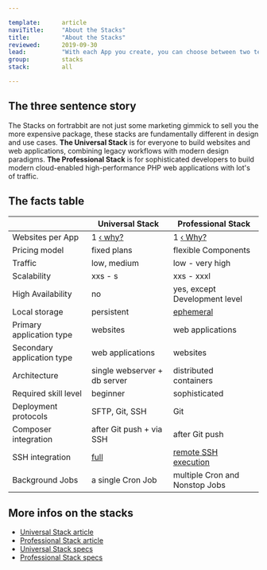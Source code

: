 ```yaml
---

template:      article
naviTitle:     "About the Stacks"
title:         "About the Stacks"
reviewed:      2019-09-30
lead:          "With each App you create, you can choose between two technology stacks. This article helps you to understand why there are two stacks and how to decide."
group:         stacks
stack:         all

---
```



## The three sentence story

The Stacks on fortrabbit are not just some marketing gimmick to sell you the more expensive package, these stacks are fundamentally different in design and use cases. **The Universal Stack** is for everyone to build websites and web applications, combining legacy workflows with modern design paradigms. **The Professional Stack** is for sophisticated developers to build modern cloud-enabled high-performance PHP web applications with lot's of traffic.


## The facts table

|                             | Universal Stack                         | Professional Stack                                |
| --------------------------- | --------------------------------------- | ------------------------------------------------- |
| Websites per App            | 1 [‹ why?](/app#toc-one-website-per-app)| 1 [‹ Why?](/app#toc-one-website-per-app)          |
| Pricing model               | fixed plans                             | flexible Components                               |
| Traffic                     | low, medium                             | low - very high                                   |
| Scalability                 | xxs - s                                 | xxs - xxxl                                        |
| High Availability           | no                                      | yes, except Development level                     |
| Local storage               | persistent                              | [ephemeral](#toc-ephemeral-storage)               |
| Primary application type    | websites                                | web applications                                  |
| Secondary application type  | web applications                        | websites                                          |
| Architecture                | single webserver + db server            | distributed containers                            |
| Required skill level        | beginner                                | sophisticated                                     |
| Deployment protocols        | SFTP, Git, SSH                          | Git                                               |
| Composer integration        | after Git push + via SSH                | after Git push                                    |
| SSH integration             | [full](ssh-uni)                         | [remote SSH execution](/remote-ssh-execution-pro) |
| Background Jobs             | a single Cron Job                       | multiple Cron and Nonstop Jobs                    |


## More infos on the stacks

* [Universal Stack article](/app-uni)
* [Professional Stack article](/app-pro)
* [Universal Stack specs](https://www.fortrabbit.com/specs)
* [Professional Stack specs](https://www.fortrabbit.com/specs-pro)
